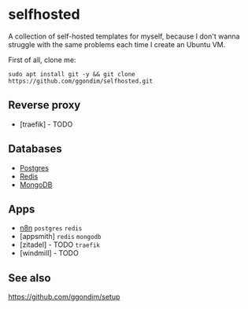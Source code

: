 # selfhosted
A collection of self-hosted templates for myself, because I don't wanna struggle with the same problems each time I create an Ubuntu VM.

First of all, clone me:

```
sudo apt install git -y && git clone https://github.com/ggondim/selfhosted.git
```

## Reverse proxy

- [traefik] - TODO

## Databases

- [Postgres](/postgres/README.md)
- [Redis](/redis/README.md)
- [MongoDB](/mongodb/README.md)

## Apps

- [n8n](/n8n/README.md) `postgres` `redis`
- [appsmith] `redis` `mongodb`
- [zitadel] - TODO `traefik`
- [windmill] - TODO

## See also

https://github.com/ggondim/setup